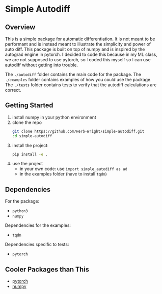 
# Simple Autodiff

## Overview

This is a simple package for automatic differentiation. It is not meant to be performant and is instead meant to illustrate the simplicity and power of auto diff. This package is built on top of numpy and is inspired by the autograd engine in pytorch. I decided to code this because in my ML class, we are not supposed to use pytorch, so I coded this myself so I can use autodiff without getting into trouble. 

The `./autodiff` folder contains the main code for the package. The `./examples` folder contains examples of how you could use the package. The `./tests` folder contains tests to verify that the autodiff calculations are correct.

## Getting Started

1. install numpy in your python environment
2. clone the repo
    ```sh
    git clone https://github.com/Herb-Wright/simple-autodiff.git
    cd simple-autodiff
    ```
3. install the project:
    ```sh
    pip install -e .
    ```
4. use the project
    - in your own code: use `import simple_autodiff as ad`
    - in the examples folder (have to install `tqdm`) 


## Dependencies

For the package:

- `python3`
- `numpy`

Dependencies for the examples:

- `tqdm`

Dependencies specific to tests:

- `pytorch`


## Cooler Packages than This

- [pytorch](https://pytorch.org/)
- [numpy](https://numpy.org/)
